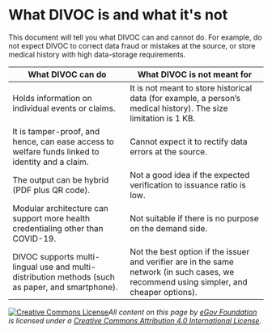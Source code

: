 # What DIVOC is and what it's not

This document will tell you what DIVOC can and cannot do. For example, do not expect DIVOC to correct data fraud or mistakes at the source, or store medical history with high data-storage requirements.

| What DIVOC can do                                                                                | What DIVOC is not meant for                                                                                                              |
| ------------------------------------------------------------------------------------------------ | ---------------------------------------------------------------------------------------------------------------------------------------- |
| Holds information on individual events or claims.                                                | It is not meant to store historical data (for example, a person’s medical history). The size limitation is 1 KB.                         |
| It is tamper-proof, and hence, can ease access to welfare funds linked to identity and a claim.  | Cannot expect it to rectify data errors at the source.                                                                                   |
| The output can be hybrid (PDF plus QR code).                                                     | Not a good idea if the expected verification to issuance ratio is low.                                                                   |
| Modular architecture can support more health credentialing other than COVID-19.                  | Not suitable if there is no purpose on the demand side.                                                                                  |
| DIVOC supports multi-lingual use and multi-distribution methods (such as paper, and smartphone). | Not the best option if the issuer and verifier are in the same network (in such cases, we recommend using simpler, and cheaper options). |



[![Creative Commons License](https://i.creativecommons.org/l/by/4.0/80x15.png)](http://creativecommons.org/licenses/by/4.0/)_All content on this page by_ [_eGov Foundation_](https://egov.org.in/) _is licensed under a_ [_Creative Commons Attribution 4.0 International License_](http://creativecommons.org/licenses/by/4.0/)_._
